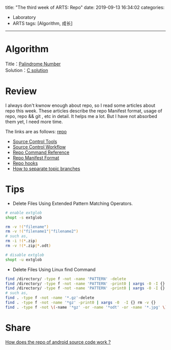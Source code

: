 title: "The third week of ARTS: Repo"
date: 2019-09-13 16:34:02
categories:
- Laboratory
- ARTS
tags: [Algorithm, 成长]
---
# Algorithm
Title：[Palindrome Number](https://leetcode.com/problems/palindrome-number/)  
Solution：[C solution](https://github.com/huaqianlee/LeetcodeSolutions/blob/master/algorithms/c/isPalindrome.c)

# Review
I always don't kwnow enough about repo, so I read some articles about repo this week. These articles describe the repo Manifest format, usage of repo, repo && git , etc in detail. It helps me a lot. But I have not absorbed them yet, I need more time.

The links are as follows:
[repo](https://android.googlesource.com/tools/repo)
- [Source Control Tools](https://source.android.com/setup/develop)
- [Source Control Workflow](https://source.android.com/setup/create/coding-tasks)
- [Repo Command Reference](https://source.android.com/setup/develop/repo)
- [Repo Manifest Format](https://gerrit.googlesource.com/git-repo/+/master/docs/manifest-format.md)
- [Repo hooks](https://android.googlesource.com/tools/repo/+/HEAD/docs/repo-hooks.md)
- [How to separate topic branches](https://mirrors.edge.kernel.org/pub/software/scm/git/docs/howto/separating-topic-branches.txt)  

<!-- more -->

# Tips
* Delete Files Using Extended Pattern Matching Operators.
```bash
# enable extglob
shopt -s extglob

rm -v !("filename")
rm -v !("filename1"|"filename2") 
# such as,
rm -i !(*.zip)
rm -v !(*.zip|*.odt)

# disable extglob
shopt -u extglob
```

* Delete Files Using Linux find Command
```bash
find /directory/ -type f -not -name 'PATTERN' -delete
find /directory/ -type f -not -name 'PATTERN' -print0 | xargs -0 -I {} rm {}
find /directory/ -type f -not -name 'PATTERN' -print0 | xargs -0 -I {} rm [options] {}
# such as,
find . -type f -not -name '*.gz'-delete
find . -type f -not -name '*gz' -print0 | xargs -0  -I {} rm -v {}
find . -type f -not \(-name '*gz' -or -name '*odt' -or -name '*.jpg' \) -delete
```


# Share
[How does the repo of android source code work ?](http://huaqianlee.github.io/2019/09/15/Git/How-does-android-repo-work/)
